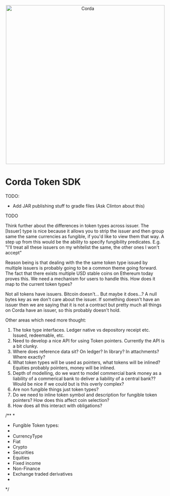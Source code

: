 <p align="center">
      <img src="https://www.corda.net/wp-content/uploads/2016/11/fg005_corda_b.png" alt="Corda" width="500">
    </p>

# Corda Token SDK

TODO:

* Add JAR publishing stuff to gradle files (Ask Clinton about this)

 TODO

 Think further about the differences in token types across issuer. The [Issuer] type is nice because it allows you to strip
 the issuer and then group same the same currencies as fungible, if you'd like to view them that way. A step up from this
 would be the ability to specify fungibility predicates. E.g. "I'll treat all these issuers on my whitelist the same, the
 other ones I won't accept"

 Reason being is that dealing with the the same token type issued by multiple issuers is probably going to be a common
 theme going forward. The fact that there exists multiple USD stable coins on Ethereum today proves this. We need a
 mechanism for users to handle this. How does it map to the current token types?

 Not all tokens have issuers. Bitcoin doesn't... But maybe it does...? A null bytes key as we don't care about the issuer.
 If something doesn't have an issuer then we are saying that it is not a contract but pretty much all things on Corda
 have an issuer, so this probably doesn't hold.

 Other areas which need more thought:

 1. The toke type interfaces. Ledger native vs depository receipt etc. Issued, redeemable, etc.
 2. Need to develop a nice API for using Token pointers. Currently the API is a bit clunky.
 3. Where does reference data sit? On ledger? In library? In attachments? Where exactly?
 4. What token types will be used as pointers, what tokens will be inlined? Equities probably pointers, money will
    be inlined.
 5. Depth of modelling, do we want to model commercial bank money as a liability of a commerical bank to deliver a
    liability of a central bank?? Would be nice if we could but is this overly complex?
 6. Are non fungible things just token types?
 7. Do we need to inline token symbol and description for fungible token pointers? How does this affect coin selection?
 8. How does all this interact with obligations?

/**
 *
 * Fungible Token types:
 *
 * CurrencyType
 *  Fiat
 *  Crypto
 * Securities
 *  Equities
 *  Fixed income
 * Non-Finance
 * Exchange traded derivatives
 *
 */


